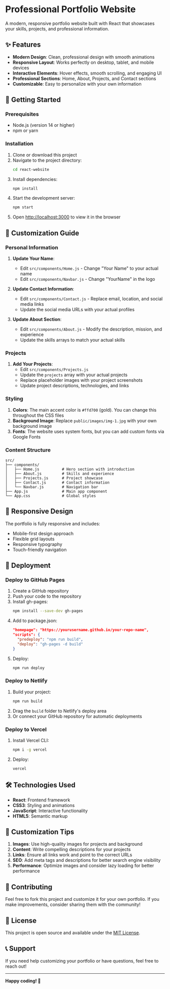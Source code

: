 # Professional Portfolio Website

A modern, responsive portfolio website built with React that showcases your skills, projects, and professional information.

## ✨ Features

- **Modern Design**: Clean, professional design with smooth animations
- **Responsive Layout**: Works perfectly on desktop, tablet, and mobile devices
- **Interactive Elements**: Hover effects, smooth scrolling, and engaging UI
- **Professional Sections**: Home, About, Projects, and Contact sections
- **Customizable**: Easy to personalize with your own information

## 🚀 Getting Started

### Prerequisites

- Node.js (version 14 or higher)
- npm or yarn

### Installation

1. Clone or download this project
2. Navigate to the project directory:
   ```bash
   cd react-website
   ```
3. Install dependencies:
   ```bash
   npm install
   ```
4. Start the development server:
   ```bash
   npm start
   ```
5. Open [http://localhost:3000](http://localhost:3000) to view it in the browser

## 🎨 Customization Guide

### Personal Information

1. **Update Your Name**: 
   - Edit `src/components/Home.js` - Change "Your Name" to your actual name
   - Edit `src/components/Navbar.js` - Change "YourName" in the logo

2. **Update Contact Information**:
   - Edit `src/components/Contact.js` - Replace email, location, and social media links
   - Update the social media URLs with your actual profiles

3. **Update About Section**:
   - Edit `src/components/About.js` - Modify the description, mission, and experience
   - Update the skills arrays to match your actual skills

### Projects

1. **Add Your Projects**:
   - Edit `src/components/Projects.js`
   - Update the `projects` array with your actual projects
   - Replace placeholder images with your project screenshots
   - Update project descriptions, technologies, and links

### Styling

1. **Colors**: The main accent color is `#ffd700` (gold). You can change this throughout the CSS files
2. **Background Image**: Replace `public/images/img-1.jpg` with your own background image
3. **Fonts**: The website uses system fonts, but you can add custom fonts via Google Fonts

### Content Structure

```
src/
├── components/
│   ├── Home.js          # Hero section with introduction
│   ├── About.js         # Skills and experience
│   ├── Projects.js      # Project showcase
│   ├── Contact.js       # Contact information
│   └── Navbar.js        # Navigation bar
├── App.js               # Main app component
└── App.css              # Global styles
```

## 📱 Responsive Design

The portfolio is fully responsive and includes:
- Mobile-first design approach
- Flexible grid layouts
- Responsive typography
- Touch-friendly navigation

## 🚀 Deployment

### Deploy to GitHub Pages

1. Create a GitHub repository
2. Push your code to the repository
3. Install gh-pages:
   ```bash
   npm install --save-dev gh-pages
   ```
4. Add to package.json:
   ```json
   "homepage": "https://yourusername.github.io/your-repo-name",
   "scripts": {
     "predeploy": "npm run build",
     "deploy": "gh-pages -d build"
   }
   ```
5. Deploy:
   ```bash
   npm run deploy
   ```

### Deploy to Netlify

1. Build your project:
   ```bash
   npm run build
   ```
2. Drag the `build` folder to Netlify's deploy area
3. Or connect your GitHub repository for automatic deployments

### Deploy to Vercel

1. Install Vercel CLI:
   ```bash
   npm i -g vercel
   ```
2. Deploy:
   ```bash
   vercel
   ```

## 🛠️ Technologies Used

- **React**: Frontend framework
- **CSS3**: Styling and animations
- **JavaScript**: Interactive functionality
- **HTML5**: Semantic markup

## 📝 Customization Tips

1. **Images**: Use high-quality images for projects and background
2. **Content**: Write compelling descriptions for your projects
3. **Links**: Ensure all links work and point to the correct URLs
4. **SEO**: Add meta tags and descriptions for better search engine visibility
5. **Performance**: Optimize images and consider lazy loading for better performance

## 🤝 Contributing

Feel free to fork this project and customize it for your own portfolio. If you make improvements, consider sharing them with the community!

## 📄 License

This project is open source and available under the [MIT License](LICENSE).

## 📞 Support

If you need help customizing your portfolio or have questions, feel free to reach out!

---

**Happy coding! 🎉**
